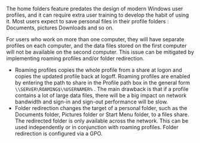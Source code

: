 The home folders feature predates the design of modern Windows user profiles, and it can require extra user training to develop the habit of using it. Most users expect to save personal files in their profile folders : Documents, pictures Downloads and so on.

For users who work on more than one computer, they will have separate profiles on each computer, and the data files stored on the first computer will not be available on the second computer. This issue can be mitigated by implementing roaming profiles and/or folder redirection. 

* Roaming profiles copies the whole profile from a share at logon and copies the updated profile back at logoff. Roaming profiles are enabled by entering the path to share in the Profile path box in the general form `\\SERVER\ROAMING$\%USERNAMER%` . The main drawback is that if a profile contains a lot of large data files, there will be a big impact on network bandwidth and sign-in and sign-out performance will be slow.
* Folder redirection changes the target of a personal folder, such as the Documents folder, Pictures folder or Start Menu folder, to a files share. The redirected folder is only available across the network. This can be used independently or in conjunction with roaming profiles. Folder redirection is configured via a GPO.